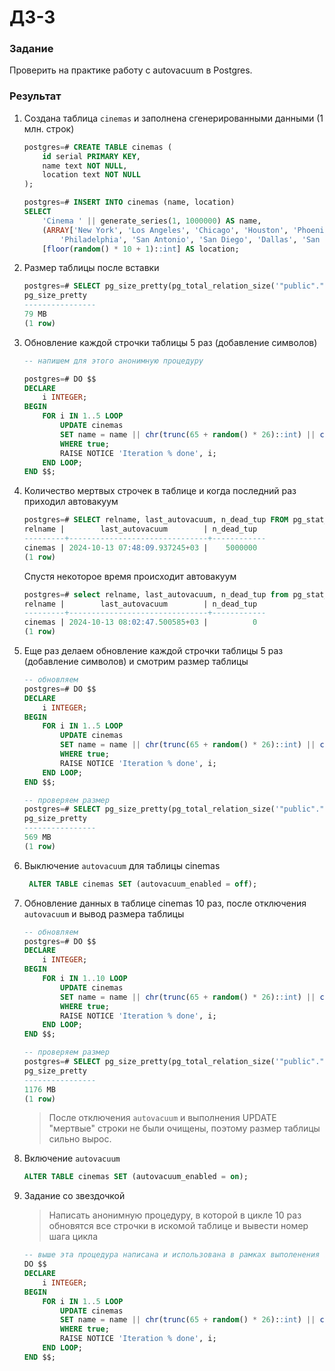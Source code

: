 # ДЗ-3

### Задание

Проверить на практике работу с autovacuum в Postgres.

### Результат

1. Создана таблица `cinemas` и заполнена сгенерированными данными (1 млн. строк)

    ```sql
    postgres=# CREATE TABLE cinemas (
        id serial PRIMARY KEY,
        name text NOT NULL,
        location text NOT NULL
    );

    postgres=# INSERT INTO cinemas (name, location)
    SELECT 
        'Cinema ' || generate_series(1, 1000000) AS name,
        (ARRAY['New York', 'Los Angeles', 'Chicago', 'Houston', 'Phoenix', 
            'Philadelphia', 'San Antonio', 'San Diego', 'Dallas', 'San Jose'])
        [floor(random() * 10 + 1)::int] AS location;

    ```

2. Размер таблицы после вставки

    ```sql
    postgres=# SELECT pg_size_pretty(pg_total_relation_size('"public"."cinemas"'));
    pg_size_pretty
    ----------------
    79 MB
    (1 row)
    ```

3. Обновление каждой строчки таблицы 5 раз (добавление символов)

    ```sql
    -- напишем для этого анонимную процедуру

    postgres=# DO $$
    DECLARE
        i INTEGER;
    BEGIN
        FOR i IN 1..5 LOOP
            UPDATE cinemas
            SET name = name || chr(trunc(65 + random() * 26)::int) || chr(trunc(65 + random() * 26)::int)
            WHERE true;
            RAISE NOTICE 'Iteration % done', i;
        END LOOP;
    END $$;
    ```

4. Количество мертвых строчек в таблице и когда последний раз приходил автовакуум

    ```sql
    postgres=# SELECT relname, last_autovacuum, n_dead_tup FROM pg_stat_user_tables WHERE relname = 'cinemas';
    relname |        last_autovacuum        | n_dead_tup
    ---------+-------------------------------+------------
    cinemas | 2024-10-13 07:48:09.937245+03 |    5000000
    (1 row)
    ```

    Спустя некоторое время происходит автовакуум

    ```sql
    postgres=# select relname, last_autovacuum, n_dead_tup from pg_stat_user_tables where relname = 'cinemas';
    relname |        last_autovacuum        | n_dead_tup
    ---------+-------------------------------+------------
    cinemas | 2024-10-13 08:02:47.500585+03 |          0
    (1 row)
    ```
5. Еще раз делаем обновление каждой строчки таблицы 5 раз (добавление символов) и смотрим размер таблицы

    ``` sql
    -- обновляем
    postgres=# DO $$
    DECLARE
        i INTEGER;
    BEGIN
        FOR i IN 1..5 LOOP
            UPDATE cinemas
            SET name = name || chr(trunc(65 + random() * 26)::int) || chr(trunc(65 + random() * 26)::int)
            WHERE true;
            RAISE NOTICE 'Iteration % done', i;
        END LOOP;
    END $$;

    -- проверяем размер
    postgres=# SELECT pg_size_pretty(pg_total_relation_size('"public"."cinemas"'));
    pg_size_pretty
    ----------------
    569 MB
    (1 row)

    ```
6. Выключение `autovacuum` для таблицы cinemas
    
    ```sql
     ALTER TABLE cinemas SET (autovacuum_enabled = off);
    ```

7. Обновление данных в таблице cinemas 10 раз, после отключения `autovacuum` и вывод размера таблицы

    ```sql
    -- обновляем
    postgres=# DO $$
    DECLARE
        i INTEGER;
    BEGIN
        FOR i IN 1..10 LOOP
            UPDATE cinemas
            SET name = name || chr(trunc(65 + random() * 26)::int) || chr(trunc(65 + random() * 26)::int)
            WHERE true;
            RAISE NOTICE 'Iteration % done', i;
        END LOOP;
    END $$;

    -- проверяем размер
    postgres=# SELECT pg_size_pretty(pg_total_relation_size('"public"."cinemas"'));
    pg_size_pretty
    ----------------
    1176 MB
    (1 row)

    ```

    > После отключения `autovacuum` и выполнения UPDATE "мертвые" строки не были очищены, поэтому размер таблицы сильно вырос.

8. Включение `autovacuum`

    ```sql
    ALTER TABLE cinemas SET (autovacuum_enabled = on);
    ```

9. Задание со звездочкой
    
    > Написать анонимную процедуру, в которой в цикле 10 раз обновятся все строчки в искомой таблице и вывести номер шага цикла

    ``` sql
    -- выше эта процедура написана и использована в рамках выполенения задания, но на всякий случай приведена отдельно
    DO $$
    DECLARE
        i INTEGER;
    BEGIN
        FOR i IN 1..5 LOOP
            UPDATE cinemas
            SET name = name || chr(trunc(65 + random() * 26)::int) || chr(trunc(65 + random() * 26)::int)
            WHERE true;
            RAISE NOTICE 'Iteration % done', i;
        END LOOP;
    END $$;
    ```